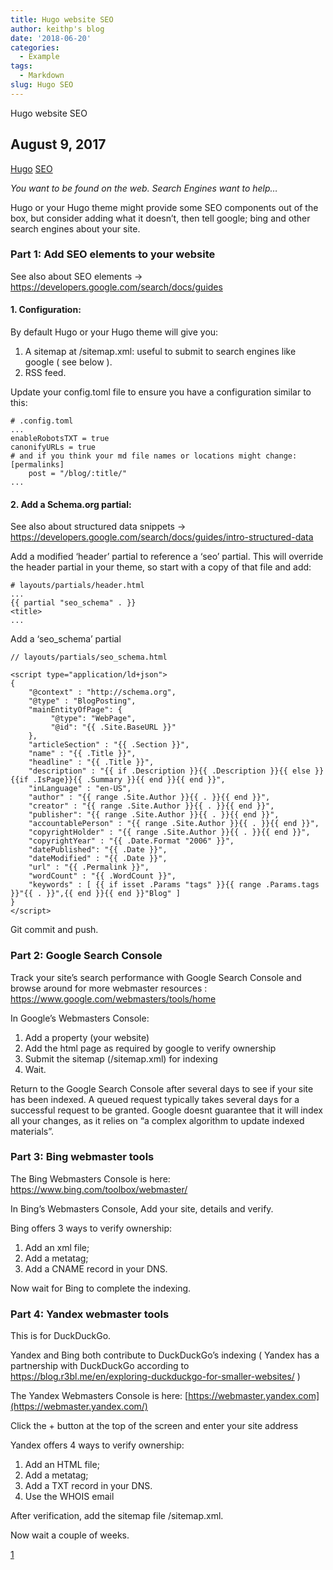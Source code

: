 ```yaml
---
title: Hugo website SEO
author: keithp's blog
date: '2018-06-20'
categories:
  - Example
tags:
  - Markdown
slug: Hugo SEO
---
```


 Hugo website SEO

## August 9, 2017

[Hugo](https://keithpblog.org/tags/hugo) [SEO](https://keithpblog.org/tags/seo)

 

*You want to be found on the web. Search Engines want to help…*

Hugo or your Hugo theme might provide some SEO components out of the box, but consider adding what it doesn’t, then tell google; bing and other search engines about your site.

### Part 1: Add SEO elements to your website

See also about SEO elements -> <https://developers.google.com/search/docs/guides>

#### 1. Configuration:

By default Hugo or your Hugo theme will give you:

1. A sitemap at /sitemap.xml: useful to submit to search engines like google ( see below ).
2. RSS feed.

Update your config.toml file to ensure you have a configuration similar to this:

```
# .config.toml
...
enableRobotsTXT = true
canonifyURLs = true
# and if you think your md file names or locations might change:
[permalinks]
    post = "/blog/:title/"
...
```

#### 2. Add a Schema.org partial:

See also about structured data snippets -> <https://developers.google.com/search/docs/guides/intro-structured-data>

Add a modified ‘header’ partial to reference a ‘seo’ partial. This will override the header partial in your theme, so start with a copy of that file and add:

```
# layouts/partials/header.html
...
{{ partial "seo_schema" . }}
<title>
...
```

Add a ‘seo_schema’ partial

```
// layouts/partials/seo_schema.html

<script type="application/ld+json">
{
    "@context" : "http://schema.org",
    "@type" : "BlogPosting",
    "mainEntityOfPage": {
         "@type": "WebPage",
         "@id": "{{ .Site.BaseURL }}"
    },
    "articleSection" : "{{ .Section }}",
    "name" : "{{ .Title }}",
    "headline" : "{{ .Title }}",
    "description" : "{{ if .Description }}{{ .Description }}{{ else }}{{if .IsPage}}{{ .Summary }}{{ end }}{{ end }}",
    "inLanguage" : "en-US",
    "author" : "{{ range .Site.Author }}{{ . }}{{ end }}",
    "creator" : "{{ range .Site.Author }}{{ . }}{{ end }}",
    "publisher": "{{ range .Site.Author }}{{ . }}{{ end }}",
    "accountablePerson" : "{{ range .Site.Author }}{{ . }}{{ end }}",
    "copyrightHolder" : "{{ range .Site.Author }}{{ . }}{{ end }}",
    "copyrightYear" : "{{ .Date.Format "2006" }}",
    "datePublished": "{{ .Date }}",
    "dateModified" : "{{ .Date }}",
    "url" : "{{ .Permalink }}",
    "wordCount" : "{{ .WordCount }}",
    "keywords" : [ {{ if isset .Params "tags" }}{{ range .Params.tags }}"{{ . }}",{{ end }}{{ end }}"Blog" ]
}
</script>
```

Git commit and push.

### Part 2: Google Search Console

Track your site’s search performance with Google Search Console and browse around for more webmaster resources : <https://www.google.com/webmasters/tools/home>

In Google’s Webmasters Console:

1. Add a property (your website)
2. Add the html page as required by google to verify ownership
3. Submit the sitemap (/sitemap.xml) for indexing
4. Wait.

Return to the Google Search Console after several days to see if your site has been indexed. A queued request typically takes several days for a successful request to be granted. Google doesnt guarantee that it will index all your changes, as it relies on “a complex algorithm to update indexed materials”.

### Part 3: Bing webmaster tools

The Bing Webmasters Console is here: <https://www.bing.com/toolbox/webmaster/>

In Bing’s Webmasters Console, Add your site, details and verify.

Bing offers 3 ways to verify ownership:

1. Add an xml file;
2. Add a metatag;
3. Add a CNAME record in your DNS.

Now wait for Bing to complete the indexing.

### Part 4: Yandex webmaster tools

This is for DuckDuckGo.

Yandex and Bing both contribute to DuckDuckGo’s indexing ( Yandex has a partnership with DuckDuckGo according to <https://blog.r3bl.me/en/exploring-duckduckgo-for-smaller-websites/> )

The Yandex Webmasters Console is here: [https://webmaster.yandex.com](https://webmaster.yandex.com/)

Click the + button at the top of the screen and enter your site address

Yandex offers 4 ways to verify ownership:

1. Add an HTML file;
2. Add a metatag;
3. Add a TXT record in your DNS.
4. Use the WHOIS email

After verification, add the sitemap file /sitemap.xml.

Now wait a couple of weeks.

[1
  ](http://www.reddit.com/submit?url=https%3a%2f%2fkeithpblog.org%2fpost%2fhugo-website-seo%2f&title=Hugo%20website%20SEO)
